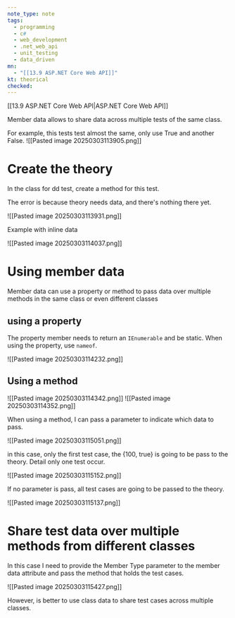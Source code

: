 ```yaml
---
note_type: note
tags:
  - programming
  - c#
  - web_development
  - .net_web_api
  - unit_testing
  - data_driven
mn:
  - "[[13.9 ASP.NET Core Web API]]"
kt: theorical
checked:
---
```

[[13.9 ASP.NET Core Web API|ASP.NET Core Web API]]

Member data allows to share data across multiple tests of the same class.

 For example, this tests test almost the same, only use True and another False.
![[Pasted image 20250303113905.png]]

# Create the theory
In the class for dd test, create a method for this test.

The error is because theory needs data, and there's nothing there yet.

![[Pasted image 20250303113931.png]]

Example with inline data

![[Pasted image 20250303114037.png]]

# Using member data
Member data can use a property or method to pass data over multiple methods in the same class or even different classes 

## using a property
The property member needs to return an `IEnumerable` and be static. When using the property, use `nameof`. 

![[Pasted image 20250303114232.png]]

## Using a method
![[Pasted image 20250303114342.png]]
![[Pasted image 20250303114352.png]]

When using a method, I can pass a parameter to indicate which data to pass.

![[Pasted image 20250303115051.png]]

in this case, only the first test case, the {100, true} is going to be pass to the theory. Detail only one test occur.

![[Pasted image 20250303115152.png]]

If no parameter is pass, all test cases are going to be passed to the theory.

![[Pasted image 20250303115137.png]]

# Share test data over multiple methods from different  classes
In this case I need to provide the Member Type parameter to the member data attribute and pass the method that holds the test cases.

![[Pasted image 20250303115427.png]]

However, is better to use class data to share test cases across multiple classes.


